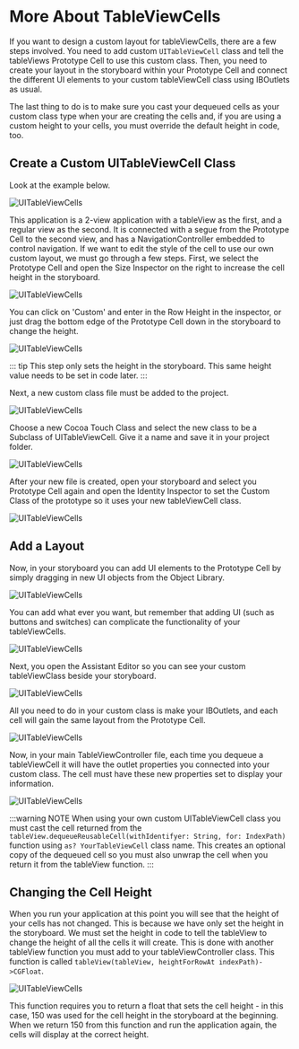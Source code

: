 # More About TableViewCells

If you want to design a custom layout for tableViewCells, there are a few steps involved.  You need to add custom `UITableViewCell` class and tell the tableViews Prototype Cell to use this custom class.  Then, you need to create your layout in the storyboard within your Prototype Cell and connect the different UI elements to your custom tableViewCell class using IBOutlets as usual.

The last thing to do is to make sure you cast your dequeued cells as your custom class type when your are creating the cells and, if you are using a custom height to your cells, you must override the default height in code, too.

## Create a Custom UITableViewCell Class

Look at the example below.

![UITableViewCells](/F2020/assets/img/MoreAboutCells_01.png)

This application is a 2-view application with a tableView as the first, and a regular view as the second.  It is connected with a segue from the Prototype Cell to the second view, and has a NavigationController embedded to control navigation.  If we want to edit the style of the cell to use our own custom layout, we must go through a few steps.  First, we select the Prototype Cell and open the Size Inspector on the right to increase the cell height in the storyboard.

![UITableViewCells](/F2020/assets/img/MoreAboutCells_02.png)

You can click on 'Custom' and enter in the Row Height in the inspector, or just drag the bottom edge of the Prototype Cell down in the storyboard to change the height.

![UITableViewCells](/F2020/assets/img/MoreAboutCells_03.png)

::: tip
This step only sets the height in the storyboard.  This same height value needs to be set in code later.
:::

Next, a new custom class file must be added to the project.

![UITableViewCells](/F2020/assets/img/MoreAboutCells_04.png)

Choose a new Cocoa Touch Class and select the new class to be a Subclass of UITableViewCell.  Give it a name and save it in your project folder.

![UITableViewCells](/F2020/assets/img/MoreAboutCells_05.png)

After your new file is created, open your storyboard and select you Prototype Cell again and open the Identity Inspector to set the Custom Class of the prototype so it uses your new tableViewCell class.

![UITableViewCells](/F2020/assets/img/MoreAboutCells_06.png)

## Add a Layout

Now, in your storyboard you can add UI elements to the Prototype Cell by simply dragging in new UI objects from the Object Library.

![UITableViewCells](/F2020/assets/img/MoreAboutCells_07.png)

You can add what ever you want, but remember that adding UI (such as buttons and switches) can complicate the functionality of your tableViewCells.

![UITableViewCells](/F2020/assets/img/MoreAboutCells_08.png)

Next, you open the Assistant Editor so you can see your custom tableViewClass beside your storyboard.

![UITableViewCells](/F2020/assets/img/MoreAboutCells_09.png)

All you need to do in your custom class is make your IBOutlets, and each cell will gain the same layout from the Prototype Cell.

![UITableViewCells](/F2020/assets/img/MoreAboutCells_10.png)

Now, in your main TableViewController file, each time you dequeue a tableViewCell it will have the outlet properties you connected into your custom class.  The cell must have these new properties set to display your information.

![UITableViewCells](/F2020/assets/img/MoreAboutCells_11.png)

:::warning NOTE
When using your own custom UITableViewCell class you must cast the cell returned from the `tableView.dequeueReusableCell(withIdentifyer: String, for: IndexPath)` function using `as? YourTableViewCell` class name.  This creates an optional copy of the dequeued cell so you must also unwrap the cell when you return it from the tableView function.
:::

## Changing the Cell Height

When you run your application at this point you will see that the height of your cells has not changed. This is because we have only set the height in the storyboard.  We must set the height in code to tell the tableView to change the height of all the cells it will create.  This is done with another tableView function you must add to your tableViewController class.  This function is called `tableView(tableView, heightForRowAt indexPath)->CGFloat`.

![UITableViewCells](/F2020/assets/img/MoreAboutCells_12.png)

This function requires you to return a float that sets the cell height - in this case, 150 was used for the cell height in the storyboard at the beginning.  When we return 150 from this function and run the application again, the cells will display at the correct height.
